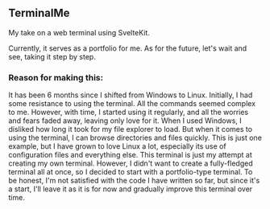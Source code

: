 ## TerminalMe

My take on a web terminal using SvelteKit.

Currently, it serves as a portfolio for me. As for the future, let's wait and see, taking it step by step.

### Reason for making this:

It has been 6 months since I shifted from Windows to Linux. Initially, I had some resistance to using the terminal. All the commands seemed complex to me. However, with time, I started using it regularly, and all the worries and fears faded away, leaving only love for it. When I used Windows, I disliked how long it took for my file explorer to load. But when it comes to using the terminal, I can browse directories and files quickly. This is just one example, but I have grown to love Linux a lot, especially its use of configuration files and everything else. This terminal is just my attempt at creating my own terminal. However, I didn't want to create a fully-fledged terminal all at once, so I decided to start with a portfolio-type terminal. To be honest, I'm not satisfied with the code I have written so far, but since it's a start, I'll leave it as it is for now and gradually improve this terminal over time.

